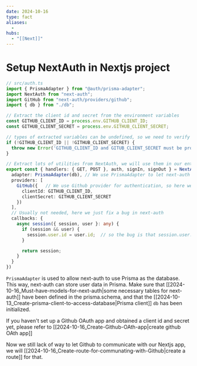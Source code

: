 ```yaml
---
date: 2024-10-16
type: fact
aliases:
  -
hubs:
  - "[[Next]]"
---
```


# Setup NextAuth in Nextjs project

```ts
// src/auth.ts
import { PrismaAdapter } from "@auth/prisma-adapter";
import NextAuth from "next-auth";
import GitHub from "next-auth/providers/github";
import { db } from "./db";

// Extract the client id and secret from the environment variables
const GITHUB_CLIENT_ID = process.env.GITHUB_CLIENT_ID;
const GITHUB_CLIENT_SECRET = process.env.GITHUB_CLIENT_SECRET;

// types of extracted variables can be undefined, so we need to verify them
if (!GITHUB_CLIENT_ID || !GITHUB_CLIENT_SECRET) {
  throw new Error('GITHUB_CLIENT_ID and GITUB_CLIENT_SECRET must be provided');
}

// Extract lots of utilities from NextAuth, we will use them in our entire application
export const { handlers: { GET, POST }, auth, signIn, signOut } = NextAuth({
  adapter: PrismaAdapter(db), // We use PrismaAdapter to let next-auth use prisma as the database
  providers: [
    GitHub({   // We use Github provider for authentication, so here we need to provide the client id and secret
      clientId: GITHUB_CLIENT_ID,
      clientSecret: GITHUB_CLIENT_SECRET
    })
  ],
  // Usually not needed, here we just fix a bug in next-auth
  callbacks: {
    async session({ session, user }: any) {
      if (session && user) {
        session.user.id = user.id;  // so the bug is that session.user.id is not set, so we set it here
      }

      return session;
    }
  }
})

```

`PrismaAdapter` is used to allow next-auth to use Prisma as the database. This way, next-auth can store user data in Prisma. Make sure that [[2024-10-16_Must-have-models-for-next-auth|some necessary tables for next-auth]] have been defined in the prisma.schema, and that the [[2024-10-13_Create-prisma-client-to-access-database|Prisma client]] `db` has been initialized.

If you haven't set up a Github OAuth app and obtained a client id and secret yet, please refer to [[2024-10-16_Create-Github-OAth-app|create github OAth app]]

Now we still lack of way to let Github to communicate with our Nextjs app, we will [[2024-10-16_Create-route-for-communating-with-Github|create a route]]  for that.
```bash

